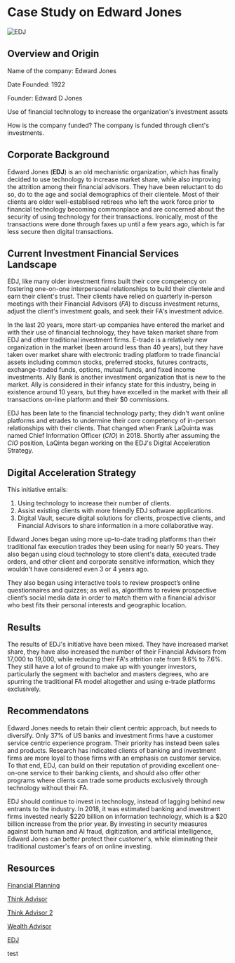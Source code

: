 # **Case Study on Edward Jones**

![EDJ](/Downloads/EDJ.png)

## Overview and Origin
Name of the company:  Edward Jones

Date Founded: 1922

Founder: Edward D Jones

Use of financial technology to increase the organization's investment assets 

How is the company funded? The company is funded through client's investments.

## Corporate Background 
Edward Jones (**EDJ**) is an old mechanistic organization, which has finally decided to use technology to increase market share, while also improving the  attrition among their financial advisors. They have  been reluctant to do so, do to the age and social demographics of their clientele. Most of their clients are older well-establised retirees who left the work force prior to financial technology becoming commonplace and are concerned about the security of using technology for their transactions. Ironically, most of the transactions were done through faxes up until a few years ago, which is far less secure then digital transactions.

## Current Investment Financial Services Landscape
EDJ, like many older investment firms  built their core competency on fostering one-on-one interpersonal relationships to build their clientele and earn their client's trust. Their clients have relied on quarterly in-person meetings with their Financial Advisors (*FA*) to discuss investment returns, adjust the client's investment goals, and seek their FA's investment advice.

In the last 20 years, more start-up companies have entered the market and with their use of financial technology, they have taken market share from EDJ and other traditional investment firms. E-trade is a relatively new organization in the market (been around less than 40 years), but they have taken over market share with electronic trading platform to trade financial assets including common stocks, preferred stocks, futures contracts, exchange-traded funds, options, mutual funds, and fixed income investments. Ally Bank is another investment organization that is new to the market. Ally is considered in their infancy state for this industry, being in existence around 10 years, but they have excelled in the market with their all transactions on-line platform and their $0 commissions.

EDJ has been late to the financial technology party; they didn't want online platforms and etrades to undermine their core competency of in-person relationships with their clients. That changed when Frank LaQuinta was named Chief Information Officer (*CIO*) in 2018. Shortly after assuming the *CIO* position, LaQinta began working on the EDJ's Digital Acceleration Strategy.

## Digital Acceleration Strategy ##
This initiative entails:
1. Using technology to increase their number of clients.
2. Assist existing clients with more friendly EDJ software applications.
3. Digital Vault, secure digital solutions for clients, prospective clients, and Financial Advisors to share information in a more collaborative way.

 Edward Jones began using more up-to-date trading platforms than their traditional fax execution trades they been using for nearly 50 years. They also began using cloud technology to store client's data, executed trade orders, and other client and corporate sensitive information, which they wouldn't have considered even 3 or 4 years ago.

They also began using interactive tools to review prospect’s online questionnaires and quizzes; as well as, algorithms to review prospective client’s social media data in order to match them with a financial advisor who best fits their personal interests and geographic location.


## Results ##
The results of EDJ's initiative have been mixed. They have increased market share, they have also increased the number of their Financial Advisors from 17,000 to 19,000, while reducing their FA's attrition rate from 9.6% to 7.6%. They still have a lot of ground to make up with younger investors, particularly the segment with bachelor and masters degrees, who are spurring the traditional FA model altogether and using e-trade platforms exclusively.


## Recommendatons ##
Edward Jones needs to retain their client centric approach, but needs to diversify. Only 37% of US banks and investment firms have a customer service centric experience program. Their priority has instead been sales and products. Research has indicated clients of banking and investment firms are more loyal to those firms with an emphasis on customer service. To that end, EDJ, can build on their reputation of providing excellent one-on-one service to their banking clients, and should also offer other programs where clients can trade some products exclusively through technology without their FA.

EDJ should continue to invest in technology, instead of lagging behind new entrants to the industry. In 2018, it was estimated banking and investment firms invested nearly $220 billion on information technology, which is a $20 billion increase from the prior year. By investing in security measures against both human and AI fraud, digitization, and artificial intelligence, Edward Jones can better protect their customer's, while eliminating their traditional customer's fears of on online investing.



## Resources ##
[Financial Planning](https://www.financial-planning.com/news/edward-jones-technology-strategy-for-growth)

[Think Advisor](https://www.thinkadvisor.com/2020/07/01/edward-jones-top-exec-how-the-firm-is-managing-pandemic-boosting-diversity/)

[Think Advisor 2](https://www.thinkadvisor.com/2018/04/29/inside-edward-jones-take-on-technology/)

[Wealth Advisor](https://www.thewealthadvisor.com/article/edward-jones-warns-increased-financial-advisor-attrition-coronavirus-cuts-profitability)

[EDJ](https://www.edwardjones.com/index.html)

test
